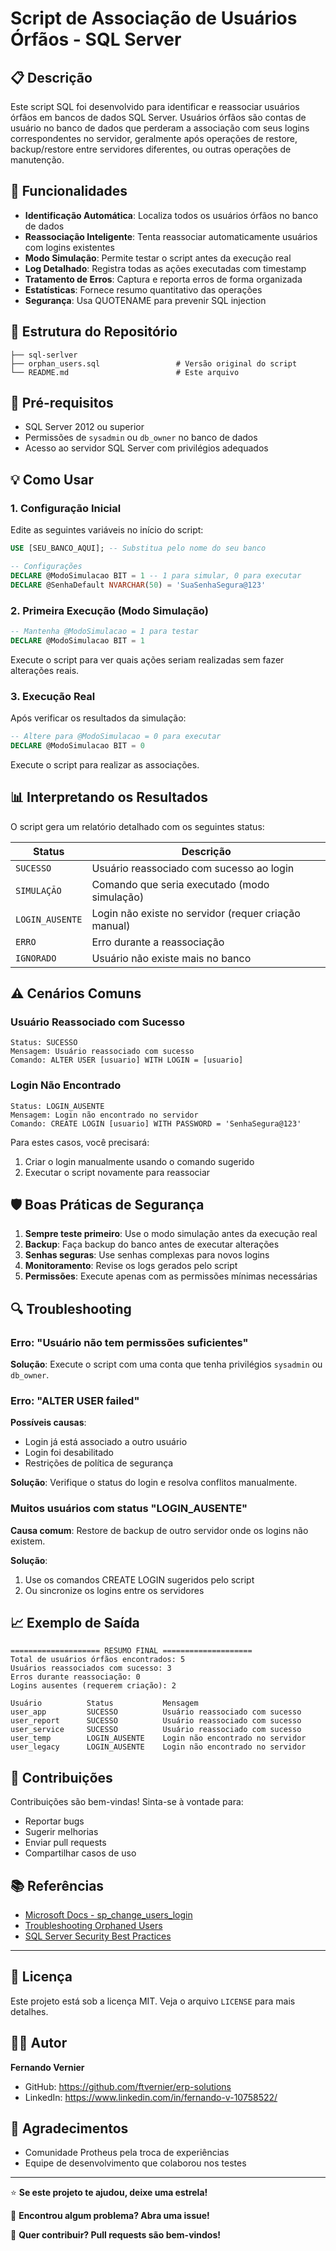 # Script de Associação de Usuários Órfãos - SQL Server

## 📋 Descrição

Este script SQL foi desenvolvido para identificar e reassociar usuários órfãos em bancos de dados SQL Server. Usuários órfãos são contas de usuário no banco de dados que perderam a associação com seus logins correspondentes no servidor, geralmente após operações de restore, backup/restore entre servidores diferentes, ou outras operações de manutenção.

## 🚀 Funcionalidades

- **Identificação Automática**: Localiza todos os usuários órfãos no banco de dados
- **Reassociação Inteligente**: Tenta reassociar automaticamente usuários com logins existentes
- **Modo Simulação**: Permite testar o script antes da execução real
- **Log Detalhado**: Registra todas as ações executadas com timestamp
- **Tratamento de Erros**: Captura e reporta erros de forma organizada
- **Estatísticas**: Fornece resumo quantitativo das operações
- **Segurança**: Usa QUOTENAME para prevenir SQL injection

## 📁 Estrutura do Repositório

```
├── sql-serlver
├── orphan_users.sql                 # Versão original do script
└── README.md                        # Este arquivo
```

## 🔧 Pré-requisitos

- SQL Server 2012 ou superior
- Permissões de `sysadmin` ou `db_owner` no banco de dados
- Acesso ao servidor SQL Server com privilégios adequados

## 💡 Como Usar

### 1. Configuração Inicial

Edite as seguintes variáveis no início do script:

```sql
USE [SEU_BANCO_AQUI]; -- Substitua pelo nome do seu banco

-- Configurações
DECLARE @ModoSimulacao BIT = 1 -- 1 para simular, 0 para executar
DECLARE @SenhaDefault NVARCHAR(50) = 'SuaSenhaSegura@123'
```

### 2. Primeira Execução (Modo Simulação)

```sql
-- Mantenha @ModoSimulacao = 1 para testar
DECLARE @ModoSimulacao BIT = 1
```

Execute o script para ver quais ações seriam realizadas sem fazer alterações reais.

### 3. Execução Real

Após verificar os resultados da simulação:

```sql
-- Altere para @ModoSimulacao = 0 para executar
DECLARE @ModoSimulacao BIT = 0
```

Execute o script para realizar as associações.

## 📊 Interpretando os Resultados

O script gera um relatório detalhado com os seguintes status:

| Status | Descrição |
|--------|-----------|
| `SUCESSO` | Usuário reassociado com sucesso ao login |
| `SIMULAÇÃO` | Comando que seria executado (modo simulação) |
| `LOGIN_AUSENTE` | Login não existe no servidor (requer criação manual) |
| `ERRO` | Erro durante a reassociação |
| `IGNORADO` | Usuário não existe mais no banco |

## ⚠️ Cenários Comuns

### Usuário Reassociado com Sucesso
```
Status: SUCESSO
Mensagem: Usuário reassociado com sucesso
Comando: ALTER USER [usuario] WITH LOGIN = [usuario]
```

### Login Não Encontrado
```
Status: LOGIN_AUSENTE  
Mensagem: Login não encontrado no servidor
Comando: CREATE LOGIN [usuario] WITH PASSWORD = 'SenhaSegura@123'
```

Para estes casos, você precisará:
1. Criar o login manualmente usando o comando sugerido
2. Executar o script novamente para reassociar

## 🛡️ Boas Práticas de Segurança

1. **Sempre teste primeiro**: Use o modo simulação antes da execução real
2. **Backup**: Faça backup do banco antes de executar alterações
3. **Senhas seguras**: Use senhas complexas para novos logins
4. **Monitoramento**: Revise os logs gerados pelo script
5. **Permissões**: Execute apenas com as permissões mínimas necessárias

## 🔍 Troubleshooting

### Erro: "Usuário não tem permissões suficientes"
**Solução**: Execute o script com uma conta que tenha privilégios `sysadmin` ou `db_owner`.

### Erro: "ALTER USER failed"
**Possíveis causas**:
- Login já está associado a outro usuário
- Login foi desabilitado
- Restrições de política de segurança

**Solução**: Verifique o status do login e resolva conflitos manualmente.

### Muitos usuários com status "LOGIN_AUSENTE"
**Causa comum**: Restore de backup de outro servidor onde os logins não existem.

**Solução**: 
1. Use os comandos CREATE LOGIN sugeridos pelo script
2. Ou sincronize os logins entre os servidores

## 📈 Exemplo de Saída

```
==================== RESUMO FINAL ====================
Total de usuários órfãos encontrados: 5
Usuários reassociados com sucesso: 3
Erros durante reassociação: 0
Logins ausentes (requerem criação): 2

Usuário          Status           Mensagem
user_app         SUCESSO          Usuário reassociado com sucesso
user_report      SUCESSO          Usuário reassociado com sucesso  
user_service     SUCESSO          Usuário reassociado com sucesso
user_temp        LOGIN_AUSENTE    Login não encontrado no servidor
user_legacy      LOGIN_AUSENTE    Login não encontrado no servidor
```

## 🤝 Contribuições

Contribuições são bem-vindas! Sinta-se à vontade para:

- Reportar bugs
- Sugerir melhorias
- Enviar pull requests
- Compartilhar casos de uso

## 📚 Referências

- [Microsoft Docs - sp_change_users_login](https://docs.microsoft.com/en-us/sql/relational-databases/system-stored-procedures/sp-change-users-login-transact-sql)
- [Troubleshooting Orphaned Users](https://docs.microsoft.com/en-us/sql/sql-server/failover-clusters/troubleshoot-orphaned-users-sql-server)
- [SQL Server Security Best Practices](https://docs.microsoft.com/en-us/sql/relational-databases/security/security-center-for-sql-server-database-engine-and-azure-sql-database)

---

## 📄 Licença

Este projeto está sob a licença MIT. Veja o arquivo `LICENSE` para mais detalhes.

## 👨‍💻 Autor

**Fernando Vernier**
* GitHub: https://github.com/ftvernier/erp-solutions
* LinkedIn: https://www.linkedin.com/in/fernando-v-10758522/

## 🙏 Agradecimentos

* Comunidade Protheus pela troca de experiências
* Equipe de desenvolvimento que colaborou nos testes

---

⭐ **Se este projeto te ajudou, deixe uma estrela!**

📢 **Encontrou algum problema? Abra uma issue!**

🤝 **Quer contribuir? Pull requests são bem-vindos!**

